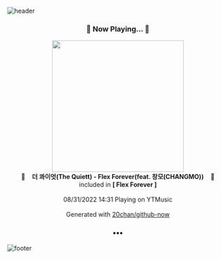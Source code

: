 ![header](https://capsule-render.vercel.app/api?type=wave&height=170&section=header&text=Hi.%20I'm%20SHIFT&fontColor=090707&fontAlignX=45&fontAlignY=65&fontSize=100)

<h3 align="center">🎵 Now Playing... 🎵</h3>
<p align="center">
  <a href="https://music.youtube.com/watch?v=w4SzAeYJYqI">
    <img width="300" src="https://lh3.googleusercontent.com/U1a05zrtao0kEhRQEcBpmZT3V5T76NYY4fOfTAg5l7j42x3aRc5n5vqq7KO64UbN7ggzR1XDFG4p1gc2">
  </a>
  <br>
  🎵&nbsp&nbsp&nbsp <b>더 콰이엇(The Quiett) - Flex Forever(feat. 창모(CHANGMO))</b> &nbsp&nbsp&nbsp🎵
  <br>
  included in <b>[ Flex Forever ]</b>
  
  <br />
  <br />
  08/31/2022 14:31 Playing on YTMusic
  <br />
  <br />
  Generated with <a href="https://github.com/20chan/github-now">20chan/github-now</a>
</p>

<h3 align="center">•••</h3>

![footer](https://capsule-render.vercel.app/api?type=wave&height=150&section=footer)
